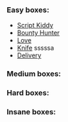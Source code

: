### Easy boxes:
- [Script Kiddy](easy_boxes/ScriptKiddy)
- [Bounty Hunter](easy_boxes/BountyHunter)
- [Love](easy_boxes/Love)
- [Knife](easy_boxes/Knife) sssssa
- [Delivery](easy_boxes/Delivery)


### Medium boxes:

### Hard boxes:

### Insane boxes: